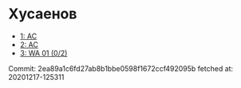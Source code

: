 # Хусаенов
- [1: AC](1.md)
- [2: AC](2.md)
- [3: WA 01 (0/2)](3.md)

Commit: 2ea89a1c6fd27ab8b1bbe0598f1672ccf492095b
 fetched at: 20201217-125311
